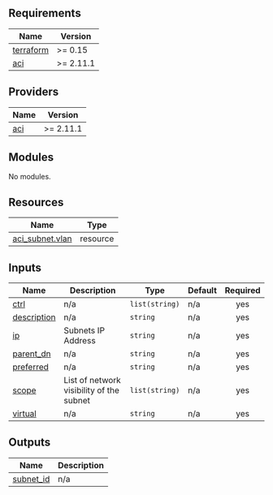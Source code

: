 ## Requirements

| Name | Version |
|------|---------|
| <a name="requirement_terraform"></a> [terraform](#requirement\_terraform) | >= 0.15 |
| <a name="requirement_aci"></a> [aci](#requirement\_aci) | >= 2.11.1 |

## Providers

| Name | Version |
|------|---------|
| <a name="provider_aci"></a> [aci](#provider\_aci) | >= 2.11.1 |

## Modules

No modules.

## Resources

| Name | Type |
|------|------|
| [aci_subnet.vlan](https://registry.terraform.io/providers/ciscodevnet/aci/latest/docs/resources/subnet) | resource |

## Inputs

| Name | Description | Type | Default | Required |
|------|-------------|------|---------|:--------:|
| <a name="input_ctrl"></a> [ctrl](#input\_ctrl) | n/a | `list(string)` | n/a | yes |
| <a name="input_description"></a> [description](#input\_description) | n/a | `string` | n/a | yes |
| <a name="input_ip"></a> [ip](#input\_ip) | Subnets IP Address | `string` | n/a | yes |
| <a name="input_parent_dn"></a> [parent\_dn](#input\_parent\_dn) | n/a | `string` | n/a | yes |
| <a name="input_preferred"></a> [preferred](#input\_preferred) | n/a | `string` | n/a | yes |
| <a name="input_scope"></a> [scope](#input\_scope) | List of network visibility of the subnet | `list(string)` | n/a | yes |
| <a name="input_virtual"></a> [virtual](#input\_virtual) | n/a | `string` | n/a | yes |

## Outputs

| Name | Description |
|------|-------------|
| <a name="output_subnet_id"></a> [subnet\_id](#output\_subnet\_id) | n/a |
